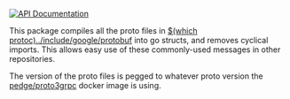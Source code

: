 [![API Documentation](http://img.shields.io/badge/api-Godoc-blue.svg?style=flat-square)](https://godoc.org/github.com/peter-edge/go-google-protobuf)

This package compiles all the proto files in [$(which protoc)../include/google/protobuf](https://github.com/google/protobuf/tree/master/src/google/protobuf) into go structs,
and removes cyclical imports. This allows easy use of these commonly-used messages in other repositories.

The version of the proto files is pegged to whatever proto version the [pedge/proto3grpc](https://github.com/peter-edge/proto3grpc) docker image is using.
